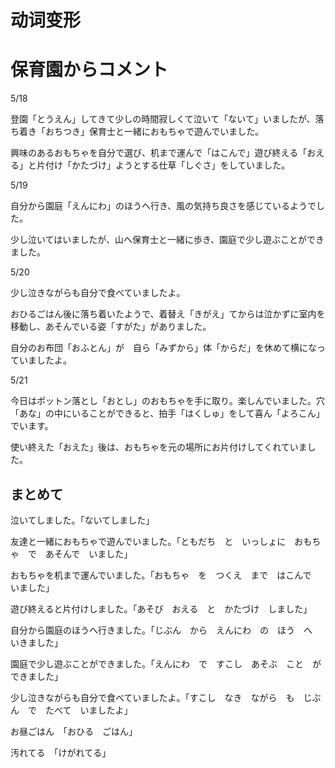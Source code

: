 # 动词变形







# 保育園からコメント

5/18

登園「とうえん」してきて少しの時間寂しくて泣いて「ないて」いましたが、落ち着き「おちつき」保育士と一緒におもちゃで遊んでいました。

興味のあるおもちゃを自分で選び、机まで運んで「はこんで」遊び終える「おえる」と片付け「かたづけ」ようとする仕草「しぐさ」をしていました。

5/19

自分から園庭「えんにわ」のほうへ行き、風の気持ち良さを感じているようでした。

少し泣いてはいましたが、山へ保育士と一緒に歩き、園庭で少し遊ぶことができました。

5/20

少し泣きながらも自分で食べていましたよ。

おひるごはん後に落ち着いたようで、着替え「きがえ」てからは泣かずに室内を移動し、あそんでいる姿「すがた」がありました。

自分のお布団「おふとん」が　自ら「みずから」体「からだ」を休めて横になっていましたよ。

5/21

今日はポットン落とし「おとし」のおもちゃを手に取り。楽しんでいました。穴「あな」の中にいることができると、拍手「はくしゅ」をして喜ん「よろこん」でいます。

使い終えた「おえた」後は、おもちゃを元の場所にお片付けしてくれていました。



## まとめて

泣いてしました。「ないてしました」

友達と一緒におもちゃで遊んでいました。「ともだち　と　いっしょに　おもちゃ　で　あそんで　いました」

おもちゃを机まで運んでいました。「おもちゃ　を　つくえ　まで　はこんで　いました」

遊び終えると片付けしました。「あそび　おえる　と　かたづけ　しました」

自分から園庭のほうへ行きました。「じぶん　から　えんにわ　の　ほう　へ　いきました」

園庭で少し遊ぶことができました。「えんにわ　で　すこし　あそぶ　こと　が　できました」

少し泣きながらも自分で食べていましたよ。「すこし　なき　ながら　も　じぶん　で　たべて　いましたよ」

お昼ごはん　「おひる　ごはん」

汚れてる　「けがれてる」

